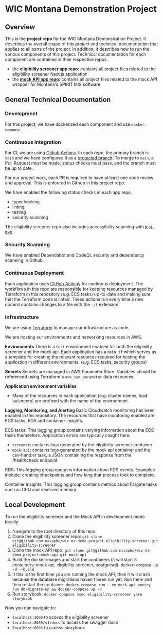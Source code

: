 # WIC Montana Demonstration Project

## Overview

This is the **project repo** for the WIC Montana Demonstration Project. It describes the overall shape of this project and technical documentation that applies to all parts of the project. In addition, it describes how to run the various components of this project. Technical documentation for each component are contained in their respective repos:

- the **[eligibility screener app repo](https://github.com/navapbc/wic-mt-demo-project-eligibility-screener):** contains all project files related to the eligibility screener Next.js application
- the **[mock API app repo](https://github.com/navapbc/wic-mt-demo-project-mock-api):** contains all project files related to the mock API wrapper for Montana's SPIRIT MIS software

## General Technical Documentation

### Development

For this project, we have dockerized each component and use `docker-compose`.

### Continuous Integration

For CI, we are using [Github Actions](https://github.com/features/actions). In each repo, the primary branch is `main` and we have configured it as a [protected branch](https://docs.github.com/en/repositories/configuring-branches-and-merges-in-your-repository/defining-the-mergeability-of-pull-requests/managing-a-branch-protection-rule). To merge to `main`, a Pull Request must be made, status checks must pass, and the branch must be up to date.

For our project work, each PR is required to have at least one code review and approval. This is enforced in Github in this project repo.

We have enabled the following status checks in each app repo:

- typechecking
- linting
- testing
- security scanning

The eligibility screener repo also includes accessibility scanning with [jest-axe](https://github.com/nickcolley/jest-axe).  

### Security Scanning

We have enabled Dependabot and CodeQL security and dependency scanning in Github.

### Continuous Deployment

Each application uses [GitHub Actions](https://docs.github.com/en/actions) for continous deployment. The workflows in this repo are responsible for keeping resources managed by Terraform in this repository (e.g. ECS tasks) up-to-date and making sure that the Terraform code is linted. These actions run every time a new commit contains changes to a file with the `.tf` extension.

### Infrastructure

We are using [Terraform](https://www.terraform.io) to manage our infrastructure as code.

We are hosting our environments and networking resources in AWS.

**Environments**
There is a `test` environment enabled for both the eligibility screener and the mock api. Each
application has a `main.tf` which serves as a template for creating the relevant resources required
for hosting the application in different environments. (e.g. ECS tasks, security groups)

**Secrets**
Secrets are managed in AWS Parameter Store. Variables should be referenced using Terraform's
`aws_ssm_parameter` data resources.

**Application environment variables**
- Many of the resources in each application (e.g. cluster names, load balancers) are prefixed with the name of the environment. 

**Logging, Monitoring, and Alerting**
Basic Cloudwatch monitoring has been enabled in this repository. The resources that have monitoring enabled are ECS tasks, RDS and container insights.

ECS tasks: This logging group contains varying information about the ECS tasks themselves. Application errors are typically caught here.

- `screener`: contains logs generated by the eligibility screener container
- `mock-api`: contains logs generated by the mock api container and the csv-handler task, a JSON containing the response from the /healthcheck endpoint

RDS: This logging group contains information about RDS events. Examples include: creating checkpoints and how long that process took to complete.

Container insights: This logging group contains metrics about Fargate tasks such as CPU and reserved memory

## Local Development

To run the eligibility screener and the Mock API in development mode locally:

1. Navigate to the root directory of this repo
2. Clone the eligibility screener repo: `git clone git@github.com:navapbc/wic-mt-demo-project-eligibility-screener.git eligibility-screener`
3. Clone the mock API repo: `git clone git@github.com:navapbc/wic-mt-demo-project-mock-api.git mock-api`
4. Build the docker images and start the containers (it will start 3 containers: mock api, eligibility screener, postgresql): `docker-compose up -d --build`
5. If this is the first time you are running the mock API, then it will crash because the database migrations haven't been run yet. Run them and then restart the container: `docker-compose run --rm mock-api poetry run db-migrate-up && docker-compose up -d`
6. Run storybook: `docker-compose exec eligibility-screener yarn storybook`

Now you can navigate to:

- `localhost:3000` to access the eligibility screener
- `localhost:8080/v1/docs` to access the swagger docs
- `localhost:6006` to access storybook
